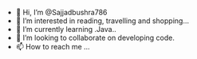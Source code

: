 - 👋 Hi, I’m @Sajjadbushra786
- 👀 I’m interested in reading, travelling and shopping...
- 🌱 I’m currently learning .Java..
- 💞️ I’m looking to collaborate on developing code.
- 📫 How to reach me ...

<!---
Sajjadbushra786/Sajjadbushra786 is a ✨ special ✨ repository because its `README.md` (this file) appears on your GitHub profile.
You can click the Preview link to take a look at your changes.
--->
